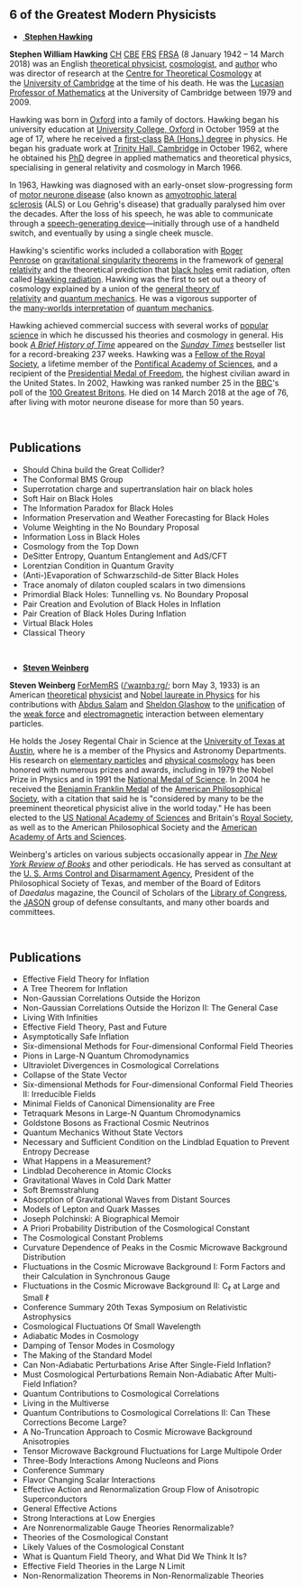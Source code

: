 <h2>6 of the Greatest Modern Physicists</h2>

<ul>
<li><strong><a href="https://en.wikipedia.org/wiki/Stephen_Hawking">&nbsp;Stephen Hawking</a></strong></li>
</ul>
<p><strong>Stephen William Hawking</strong>&nbsp;<span class="noexcerpt nowraplinks"><a class="mw-redirect" title="Companion of Honour" href="https://en.wikipedia.org/wiki/Companion_of_Honour">CH</a>&nbsp;<a class="mw-redirect" title="Commander of the Order of the British Empire" href="https://en.wikipedia.org/wiki/Commander_of_the_Order_of_the_British_Empire">CBE</a>&nbsp;<a title="Fellow of the Royal Society" href="https://en.wikipedia.org/wiki/Fellow_of_the_Royal_Society">FRS</a>&nbsp;<a title="Fellow of the Royal Society of Arts" href="https://en.wikipedia.org/wiki/Fellow_of_the_Royal_Society_of_Arts">FRSA</a></span>&nbsp;(8 January 1942 &ndash; 14 March 2018) was an English&nbsp;<a title="Theoretical physics" href="https://en.wikipedia.org/wiki/Theoretical_physics">theoretical physicist</a>,&nbsp;<a title="Cosmology" href="https://en.wikipedia.org/wiki/Cosmology">cosmologist</a>, and&nbsp;<a title="Author" href="https://en.wikipedia.org/wiki/Author">author</a>&nbsp;who was director of research at the&nbsp;<a title="Centre for Theoretical Cosmology" href="https://en.wikipedia.org/wiki/Centre_for_Theoretical_Cosmology">Centre for Theoretical Cosmology</a>&nbsp;at the&nbsp;<a title="University of Cambridge" href="https://en.wikipedia.org/wiki/University_of_Cambridge">University of Cambridge</a>&nbsp;at the time of his death.&nbsp;He was the&nbsp;<a title="Lucasian Professor of Mathematics" href="https://en.wikipedia.org/wiki/Lucasian_Professor_of_Mathematics">Lucasian Professor of Mathematics</a>&nbsp;at the University of Cambridge between 1979 and 2009.</p>
<p>Hawking was born in&nbsp;<a title="Oxford" href="https://en.wikipedia.org/wiki/Oxford">Oxford</a>&nbsp;into a family of doctors. Hawking began his university education at&nbsp;<a title="University College, Oxford" href="https://en.wikipedia.org/wiki/University_College,_Oxford">University College, Oxford</a>&nbsp;in October 1959 at the age of 17, where he received a&nbsp;<a class="mw-redirect" title="First Class Honours" href="https://en.wikipedia.org/wiki/First_Class_Honours#First-class_honours">first-class</a>&nbsp;<a title="Honours degree" href="https://en.wikipedia.org/wiki/Honours_degree">BA (Hons.) degree</a>&nbsp;in physics. He began his graduate work at&nbsp;<a title="Trinity Hall, Cambridge" href="https://en.wikipedia.org/wiki/Trinity_Hall,_Cambridge">Trinity Hall, Cambridge</a>&nbsp;in October 1962, where he obtained his&nbsp;<a class="mw-redirect" title="PhD" href="https://en.wikipedia.org/wiki/PhD">PhD</a>&nbsp;degree in applied mathematics and theoretical physics, specialising in general relativity and cosmology in March 1966.</p>
<p>In 1963, Hawking was diagnosed with an early-onset slow-progressing form of&nbsp;<a class="mw-redirect" title="Motor neurone disease" href="https://en.wikipedia.org/wiki/Motor_neurone_disease">motor neurone disease</a>&nbsp;(also known as&nbsp;<a title="Amyotrophic lateral sclerosis" href="https://en.wikipedia.org/wiki/Amyotrophic_lateral_sclerosis">amyotrophic lateral sclerosis</a>&nbsp;(ALS) or Lou Gehrig's disease) that gradually paralysed him over the decades.&nbsp;After the loss of his speech, he was able to communicate through a&nbsp;<a title="Speech-generating device" href="https://en.wikipedia.org/wiki/Speech-generating_device">speech-generating device</a>&mdash;initially through use of a handheld switch, and eventually by using a single cheek muscle.</p>
<p>Hawking's scientific works included a collaboration with&nbsp;<a title="Roger Penrose" href="https://en.wikipedia.org/wiki/Roger_Penrose">Roger Penrose</a>&nbsp;on&nbsp;<a title="Penrose&ndash;Hawking singularity theorems" href="https://en.wikipedia.org/wiki/Penrose%E2%80%93Hawking_singularity_theorems">gravitational singularity theorems</a>&nbsp;in the framework of&nbsp;<a title="General relativity" href="https://en.wikipedia.org/wiki/General_relativity">general relativity</a>&nbsp;and the theoretical prediction that&nbsp;<a title="Black hole" href="https://en.wikipedia.org/wiki/Black_hole">black holes</a>&nbsp;emit radiation, often called&nbsp;<a title="Hawking radiation" href="https://en.wikipedia.org/wiki/Hawking_radiation">Hawking radiation</a>. Hawking was the first to set out a theory of cosmology explained by a union of the&nbsp;<a class="mw-redirect" title="General theory of relativity" href="https://en.wikipedia.org/wiki/General_theory_of_relativity">general theory of relativity</a>&nbsp;and&nbsp;<a title="Quantum mechanics" href="https://en.wikipedia.org/wiki/Quantum_mechanics">quantum mechanics</a>. He was a vigorous supporter of the&nbsp;<a title="Many-worlds interpretation" href="https://en.wikipedia.org/wiki/Many-worlds_interpretation">many-worlds interpretation</a>&nbsp;of&nbsp;<a title="Quantum mechanics" href="https://en.wikipedia.org/wiki/Quantum_mechanics">quantum mechanics</a>.<sup id="cite_ref-23" class="reference"></sup></p>
<p>Hawking achieved commercial success with several works of&nbsp;<a title="Popular science" href="https://en.wikipedia.org/wiki/Popular_science">popular science</a>&nbsp;in which he discussed his theories and cosmology in general. His book&nbsp;<em><a title="A Brief History of Time" href="https://en.wikipedia.org/wiki/A_Brief_History_of_Time">A Brief History of Time</a></em>&nbsp;appeared on the&nbsp;<em><a title="The Sunday Times" href="https://en.wikipedia.org/wiki/The_Sunday_Times">Sunday Times</a></em>&nbsp;bestseller list for a record-breaking 237 weeks. Hawking was a&nbsp;<a title="Fellow of the Royal Society" href="https://en.wikipedia.org/wiki/Fellow_of_the_Royal_Society">Fellow of the Royal Society</a>, a lifetime member of the&nbsp;<a title="Pontifical Academy of Sciences" href="https://en.wikipedia.org/wiki/Pontifical_Academy_of_Sciences">Pontifical Academy of Sciences</a>, and a recipient of the&nbsp;<a title="Presidential Medal of Freedom" href="https://en.wikipedia.org/wiki/Presidential_Medal_of_Freedom">Presidential Medal of Freedom</a>, the highest civilian award in the United States. In 2002, Hawking was ranked number 25 in the&nbsp;<a title="BBC" href="https://en.wikipedia.org/wiki/BBC">BBC</a>'s poll of the&nbsp;<a title="100 Greatest Britons" href="https://en.wikipedia.org/wiki/100_Greatest_Britons">100 Greatest Britons</a>. He died on 14 March 2018 at the age of 76, after living with motor neurone disease for more than 50 years.</p>

</br>

<h2> Publications </h2>

<ul>

                             

 <li><a target="_blank" href="https://github.com/manjunath5496/6-of-the-Greatest-Modern-Physicists/blob/master/swhk(1).pdf" style="text-decoration:none;">Should China build the Great Collider?</a></li>

 <li><a target="_blank" href="https://github.com/manjunath5496/6-of-the-Greatest-Modern-Physicists/blob/master/swhk(2).pdf" style="text-decoration:none;">The Conformal BMS Group</a></li>

<li><a target="_blank" href="https://github.com/manjunath5496/6-of-the-Greatest-Modern-Physicists/blob/master/swhk(3).pdf" style="text-decoration:none;">Superrotation charge and supertranslation hair on black holes</a></li>
 <li><a target="_blank" href="https://github.com/manjunath5496/6-of-the-Greatest-Modern-Physicists/blob/master/swhk(4).pdf" style="text-decoration:none;">Soft Hair on Black Holes</a></li>                              
<li><a target="_blank" href="https://github.com/manjunath5496/6-of-the-Greatest-Modern-Physicists/blob/master/swhk(5).pdf" style="text-decoration:none;">The Information Paradox for Black Holes</a></li>
<li><a target="_blank" href="https://github.com/manjunath5496/6-of-the-Greatest-Modern-Physicists/blob/master/swhk(6).pdf" style="text-decoration:none;">Information Preservation and Weather Forecasting for Black Holes</a></li>
 <li><a target="_blank" href="https://github.com/manjunath5496/6-of-the-Greatest-Modern-Physicists/blob/master/swhk(7).pdf" style="text-decoration:none;">Volume Weighting in the No Boundary Proposal</a></li>

 <li><a target="_blank" href="https://github.com/manjunath5496/6-of-the-Greatest-Modern-Physicists/blob/master/swhk(8).pdf" style="text-decoration:none;"> Information Loss in Black Holes</a></li>
   <li><a target="_blank" href="https://github.com/manjunath5496/6-of-the-Greatest-Modern-Physicists/blob/master/swhk(9).pdf" style="text-decoration:none;">Cosmology from the Top Down</a></li>
  
   
 <li><a target="_blank" href="https://github.com/manjunath5496/6-of-the-Greatest-Modern-Physicists/blob/master/swhk(10).pdf" style="text-decoration:none;">DeSitter Entropy,
Quantum Entanglement and AdS/CFT</a></li>                              
<li><a target="_blank" href="https://github.com/manjunath5496/6-of-the-Greatest-Modern-Physicists/blob/master/swhk(11).pdf" style="text-decoration:none;">Lorentzian Condition in Quantum Gravity</a></li>

 <li><a target="_blank" href="https://github.com/manjunath5496/6-of-the-Greatest-Modern-Physicists/blob/master/swhk(12).pdf" style="text-decoration:none;"> (Anti-)Evaporation of
Schwarzschild-de Sitter Black Holes</a></li>
   <li><a target="_blank" href="https://github.com/manjunath5496/6-of-the-Greatest-Modern-Physicists/blob/master/swhk(13).pdf" style="text-decoration:none;">Trace anomaly of dilaton coupled scalars in two dimensions</a></li>
  
   
 <li><a target="_blank" href="https://github.com/manjunath5496/6-of-the-Greatest-Modern-Physicists/blob/master/swhk(14).pdf" style="text-decoration:none;">Primordial Black Holes: Tunnelling vs. No Boundary Proposal</a></li>                              
<li><a target="_blank" href="https://github.com/manjunath5496/6-of-the-Greatest-Modern-Physicists/blob/master/swhk(15).pdf" style="text-decoration:none;">Pair Creation and Evolution of Black Holes in Inflation</a></li>

   <li><a target="_blank" href="https://github.com/manjunath5496/6-of-the-Greatest-Modern-Physicists/blob/master/swhk(16).pdf" style="text-decoration:none;">Pair Creation of Black Holes During Inflation</a></li>
  
   
 <li><a target="_blank" href="https://github.com/manjunath5496/6-of-the-Greatest-Modern-Physicists/blob/master/swhk(17).pdf" style="text-decoration:none;">Virtual Black Holes</a></li>                              
<li><a target="_blank" href="https://github.com/manjunath5496/6-of-the-Greatest-Modern-Physicists/blob/master/swhk(18).pdf" style="text-decoration:none;">Classical Theory</a></li>





</ul>

</br>
<ul>
<li><strong><a href="https://en.wikipedia.org/wiki/Steven_Weinberg">Steven Weinberg</a></strong></li>
</ul>
<p><strong>Steven Weinberg</strong>&nbsp;<span class="noexcerpt nowraplinks"><a class="mw-redirect" title="Foreign Member of the Royal Society" href="https://en.wikipedia.org/wiki/Foreign_Member_of_the_Royal_Society">ForMemRS</a></span>&nbsp;(<span class="rt-commentedText nowrap"><span class="IPA nopopups noexcerpt"><a title="Help:IPA/English" href="https://en.wikipedia.org/wiki/Help:IPA/English">/<span title="/ˈ/: primary stress follows">ˈ</span><span title="'w' in 'wind'">w</span><span title="/aɪ/: 'i' in 'tide'">aɪ</span><span title="'n' in 'nigh'">n</span><span title="'b' in 'buy'">b</span><span title="/ɜːr/: 'ur' in 'fur'">ɜːr</span><span title="/ɡ/: 'g' in 'guy'">ɡ</span>/</a></span></span>; born May 3, 1933) is an American&nbsp;<a title="Theoretical physics" href="https://en.wikipedia.org/wiki/Theoretical_physics">theoretical</a>&nbsp;<a title="Physicist" href="https://en.wikipedia.org/wiki/Physicist">physicist</a>&nbsp;and&nbsp;<a title="Nobel Prize in Physics" href="https://en.wikipedia.org/wiki/Nobel_Prize_in_Physics">Nobel laureate in Physics</a>&nbsp;for his contributions with&nbsp;<a title="Abdus Salam" href="https://en.wikipedia.org/wiki/Abdus_Salam">Abdus Salam</a>&nbsp;and&nbsp;<a title="Sheldon Lee Glashow" href="https://en.wikipedia.org/wiki/Sheldon_Lee_Glashow">Sheldon Glashow</a>&nbsp;to the&nbsp;<a title="Electroweak interaction" href="https://en.wikipedia.org/wiki/Electroweak_interaction">unification</a>&nbsp;of the&nbsp;<a class="mw-redirect" title="Weak force" href="https://en.wikipedia.org/wiki/Weak_force">weak force</a>&nbsp;and&nbsp;<a title="Electromagnetism" href="https://en.wikipedia.org/wiki/Electromagnetism">electromagnetic</a>&nbsp;interaction between elementary particles.</p>
<p>He holds the Josey Regental Chair in Science at the&nbsp;<a title="University of Texas at Austin" href="https://en.wikipedia.org/wiki/University_of_Texas_at_Austin">University of Texas at Austin</a>, where he is a member of the Physics and Astronomy Departments. His research on&nbsp;<a title="Elementary particle" href="https://en.wikipedia.org/wiki/Elementary_particle">elementary particles</a>&nbsp;and&nbsp;<a title="Physical cosmology" href="https://en.wikipedia.org/wiki/Physical_cosmology">physical cosmology</a>&nbsp;has been honored with numerous prizes and awards, including in 1979 the Nobel Prize in Physics and in 1991 the&nbsp;<a title="National Medal of Science" href="https://en.wikipedia.org/wiki/National_Medal_of_Science">National Medal of Science</a>. In 2004 he received the&nbsp;<a title="Benjamin Franklin Medal (American Philosophical Society)" href="https://en.wikipedia.org/wiki/Benjamin_Franklin_Medal_(American_Philosophical_Society)">Benjamin Franklin Medal</a>&nbsp;of the&nbsp;<a title="American Philosophical Society" href="https://en.wikipedia.org/wiki/American_Philosophical_Society">American Philosophical Society</a>, with a citation that said he is "considered by many to be the preeminent theoretical physicist alive in the world today." He has been elected to the&nbsp;<a class="mw-redirect" title="US National Academy of Sciences" href="https://en.wikipedia.org/wiki/US_National_Academy_of_Sciences">US National Academy of Sciences</a>&nbsp;and Britain's&nbsp;<a title="Royal Society" href="https://en.wikipedia.org/wiki/Royal_Society">Royal Society</a>, as well as to the American Philosophical Society and the&nbsp;<a title="American Academy of Arts and Sciences" href="https://en.wikipedia.org/wiki/American_Academy_of_Arts_and_Sciences">American Academy of Arts and Sciences</a>.</p>
<p>Weinberg's articles on various subjects occasionally appear in&nbsp;<em><a title="The New York Review of Books" href="https://en.wikipedia.org/wiki/The_New_York_Review_of_Books">The New York Review of Books</a></em>&nbsp;and other periodicals. He has served as consultant at the&nbsp;<a class="mw-redirect" title="U. S. Arms Control and Disarmament Agency" href="https://en.wikipedia.org/wiki/U._S._Arms_Control_and_Disarmament_Agency">U. S. Arms Control and Disarmament Agency</a>, President of the Philosophical Society of Texas, and member of the Board of Editors of&nbsp;<em>Daedalus</em>&nbsp;magazine, the Council of Scholars of the&nbsp;<a title="Library of Congress" href="https://en.wikipedia.org/wiki/Library_of_Congress">Library of Congress</a>, the&nbsp;<a title="JASON (advisory group)" href="https://en.wikipedia.org/wiki/JASON_(advisory_group)">JASON</a>&nbsp;group of defense consultants, and many other boards and committees.</p>
</br>

<h2> Publications </h2>

<ul>
                          

 <li><a target="_blank" href="https://github.com/manjunath5496/6-of-the-Greatest-Modern-Physicists/blob/master/stvn(1).pdf" style="text-decoration:none;">Effective Field Theory for Inflation</a></li>

 <li><a target="_blank" href="https://github.com/manjunath5496/6-of-the-Greatest-Modern-Physicists/blob/master/stvn(2).pdf" style="text-decoration:none;">A Tree Theorem for Inflation</a></li>

<li><a target="_blank" href="https://github.com/manjunath5496/6-of-the-Greatest-Modern-Physicists/blob/master/stvn(3).pdf" style="text-decoration:none;">Non-Gaussian Correlations Outside the Horizon</a></li>
 <li><a target="_blank" href="https://github.com/manjunath5496/6-of-the-Greatest-Modern-Physicists/blob/master/stvn(4).pdf" style="text-decoration:none;">Non-Gaussian Correlations Outside the Horizon II: The General Case</a></li>                              
<li><a target="_blank" href="https://github.com/manjunath5496/6-of-the-Greatest-Modern-Physicists/blob/master/stvn(5).pdf" style="text-decoration:none;">Living With Infinities</a></li>
<li><a target="_blank" href="https://github.com/manjunath5496/6-of-the-Greatest-Modern-Physicists/blob/master/stvn(6).pdf" style="text-decoration:none;">Effective Field Theory, Past and Future</a></li>
 <li><a target="_blank" href="https://github.com/manjunath5496/6-of-the-Greatest-Modern-Physicists/blob/master/stvn(7).pdf" style="text-decoration:none;">Asymptotically Safe Inflation</a></li>

 <li><a target="_blank" href="https://github.com/manjunath5496/6-of-the-Greatest-Modern-Physicists/blob/master/stvn(8).pdf" style="text-decoration:none;"> Six-dimensional Methods for Four-dimensional Conformal Field Theories</a></li>
   <li><a target="_blank" href="https://github.com/manjunath5496/6-of-the-Greatest-Modern-Physicists/blob/master/stvn(9).pdf" style="text-decoration:none;">Pions in Large-N Quantum Chromodynamics</a></li>
  
   
 <li><a target="_blank" href="https://github.com/manjunath5496/6-of-the-Greatest-Modern-Physicists/blob/master/stvn(10).pdf" style="text-decoration:none;">Ultraviolet Divergences in Cosmological Correlations</a></li>                              
<li><a target="_blank" href="https://github.com/manjunath5496/6-of-the-Greatest-Modern-Physicists/blob/master/stvn(11).pdf" style="text-decoration:none;">Collapse of the State Vector</a></li>
<li><a target="_blank" href="https://github.com/manjunath5496/6-of-the-Greatest-Modern-Physicists/blob/master/stvn(12).pdf" style="text-decoration:none;">Six-dimensional Methods for Four-dimensional Conformal Field Theories II: Irreducible Fields</a></li>
<li><a target="_blank" href="https://github.com/manjunath5496/6-of-the-Greatest-Modern-Physicists/blob/master/stvn(13).pdf" style="text-decoration:none;">Minimal Fields of Canonical Dimensionality are Free</a></li>

<li><a target="_blank" href="https://github.com/manjunath5496/6-of-the-Greatest-Modern-Physicists/blob/master/stvn(14).pdf" style="text-decoration:none;">Tetraquark Mesons in Large-N Quantum Chromodynamics</a></li>
                              
<li><a target="_blank" href="https://github.com/manjunath5496/6-of-the-Greatest-Modern-Physicists/blob/master/stvn(15).pdf" style="text-decoration:none;">Goldstone Bosons as Fractional Cosmic Neutrinos</a></li>

<li><a target="_blank" href="https://github.com/manjunath5496/6-of-the-Greatest-Modern-Physicists/blob/master/stvn(16).pdf" style="text-decoration:none;">Quantum Mechanics Without State Vectors</a></li>

  <li><a target="_blank" href="https://github.com/manjunath5496/6-of-the-Greatest-Modern-Physicists/blob/master/stvn(17).pdf" style="text-decoration:none;">Necessary and Sufficient Condition on the Lindblad Equation to Prevent Entropy Decrease</a></li>   
  
<li><a target="_blank" href="https://github.com/manjunath5496/6-of-the-Greatest-Modern-Physicists/blob/master/stvn(18).pdf" style="text-decoration:none;">What Happens in a Measurement?</a></li> 

  
<li><a target="_blank" href="https://github.com/manjunath5496/6-of-the-Greatest-Modern-Physicists/blob/master/stvn(19).pdf" style="text-decoration:none;">Lindblad Decoherence in Atomic Clocks</a></li> 

<li><a target="_blank" href="https://github.com/manjunath5496/6-of-the-Greatest-Modern-Physicists/blob/master/stvn(20).pdf" style="text-decoration:none;">Gravitational Waves in Cold Dark Matter</a></li>

<li><a target="_blank" href="https://github.com/manjunath5496/6-of-the-Greatest-Modern-Physicists/blob/master/stvn(21).pdf" style="text-decoration:none;">Soft Bremsstrahlung</a></li>
<li><a target="_blank" href="https://github.com/manjunath5496/6-of-the-Greatest-Modern-Physicists/blob/master/stvn(22).pdf" style="text-decoration:none;">Absorption of Gravitational Waves from Distant Sources</a></li> 
 <li><a target="_blank" href="https://github.com/manjunath5496/6-of-the-Greatest-Modern-Physicists/blob/master/stvn(23).pdf" style="text-decoration:none;">Models of Lepton and Quark Masses</a></li> 
 

   <li><a target="_blank" href="https://github.com/manjunath5496/6-of-the-Greatest-Modern-Physicists/blob/master/stvn(24).pdf" style="text-decoration:none;">Joseph Polchinski: A Biographical Memoir</a></li>
 
   <li><a target="_blank" href="https://github.com/manjunath5496/6-of-the-Greatest-Modern-Physicists/blob/master/stvn(25).pdf" style="text-decoration:none;">A Priori Probability Distribution of the Cosmological Constant</a></li>                              
 <li><a target="_blank" href="https://github.com/manjunath5496/6-of-the-Greatest-Modern-Physicists/blob/master/stvn(26).pdf" style="text-decoration:none;">The Cosmological Constant Problems</a></li>
 <li><a target="_blank" href="https://github.com/manjunath5496/6-of-the-Greatest-Modern-Physicists/blob/master/stvn(27).pdf" style="text-decoration:none;">Curvature Dependence of Peaks in the Cosmic Microwave Background Distribution</a></li>
   
 
   <li><a target="_blank" href="https://github.com/manjunath5496/6-of-the-Greatest-Modern-Physicists/blob/master/stvn(28).pdf" style="text-decoration:none;">Fluctuations in the Cosmic Microwave Background I: Form Factors and their Calculation in Synchronous Gauge</a></li>
 
   <li><a target="_blank" href="https://github.com/manjunath5496/6-of-the-Greatest-Modern-Physicists/blob/master/stvn(29).pdf" style="text-decoration:none;">Fluctuations in the Cosmic Microwave Background II: C<sub>ℓ</sub> at Large and Small ℓ</a></li>                              

  <li><a target="_blank" href="https://github.com/manjunath5496/6-of-the-Greatest-Modern-Physicists/blob/master/stvn(30).pdf" style="text-decoration:none;">Conference Summary
20th Texas Symposium on Relativistic Astrophysics</a></li>
 
   <li><a target="_blank" href="https://github.com/manjunath5496/6-of-the-Greatest-Modern-Physicists/blob/master/stvn(31).pdf" style="text-decoration:none;">Cosmological Fluctuations Of Small Wavelength</a></li> 
    <li><a target="_blank" href="https://github.com/manjunath5496/6-of-the-Greatest-Modern-Physicists/blob/master/stvn(32).pdf" style="text-decoration:none;">Adiabatic Modes in Cosmology</a></li> 

   <li><a target="_blank" href="https://github.com/manjunath5496/6-of-the-Greatest-Modern-Physicists/blob/master/stvn(33).pdf" style="text-decoration:none;">Damping of Tensor Modes in Cosmology</a></li>                              

  <li><a target="_blank" href="https://github.com/manjunath5496/6-of-the-Greatest-Modern-Physicists/blob/master/stvn(34).pdf" style="text-decoration:none;">The Making of the Standard Model</a></li> 
 
  <li><a target="_blank" href="https://github.com/manjunath5496/6-of-the-Greatest-Modern-Physicists/blob/master/stvn(35).pdf" style="text-decoration:none;">Can Non-Adiabatic Perturbations Arise After Single-Field Inflation?</a></li> 

  <li><a target="_blank" href="https://github.com/manjunath5496/6-of-the-Greatest-Modern-Physicists/blob/master/stvn(36).pdf" style="text-decoration:none;">Must Cosmological Perturbations Remain Non-Adiabatic After Multi-Field Inflation?</a></li> 
 
<li><a target="_blank" href="https://github.com/manjunath5496/6-of-the-Greatest-Modern-Physicists/blob/master/stvn(37).pdf" style="text-decoration:none;">Quantum Contributions to Cosmological Correlations</a></li>
 <li><a target="_blank" href="https://github.com/manjunath5496/6-of-the-Greatest-Modern-Physicists/blob/master/stvn(38).pdf" style="text-decoration:none;">Living in the Multiverse</a></li>
<li><a target="_blank" href="https://github.com/manjunath5496/6-of-the-Greatest-Modern-Physicists/blob/master/stvn(39).pdf" style="text-decoration:none;">Quantum Contributions to Cosmological Correlations II: Can These Corrections Become Large?</a></li>
 <li><a target="_blank" href="https://github.com/manjunath5496/6-of-the-Greatest-Modern-Physicists/blob/master/stvn(40).pdf" style="text-decoration:none;">A No-Truncation Approach to Cosmic Microwave Background Anisotropies</a></li>                              
<li><a target="_blank" href="https://github.com/manjunath5496/6-of-the-Greatest-Modern-Physicists/blob/master/stvn(41).pdf" style="text-decoration:none;">Tensor Microwave Background Fluctuations for Large Multipole Order</a></li>
<li><a target="_blank" href="https://github.com/manjunath5496/6-of-the-Greatest-Modern-Physicists/blob/master/stvn(42).pdf" style="text-decoration:none;">Three-Body Interactions Among Nucleons and Pions</a></li>
 
  <li><a target="_blank" href="https://github.com/manjunath5496/6-of-the-Greatest-Modern-Physicists/blob/master/stvn(43).pdf" style="text-decoration:none;">Conference Summary</a></li>
 <li><a target="_blank" href="https://github.com/manjunath5496/6-of-the-Greatest-Modern-Physicists/blob/master/stvn(44).pdf" style="text-decoration:none;">Flavor Changing Scalar Interactions</a></li>
   <li><a target="_blank" href="https://github.com/manjunath5496/6-of-the-Greatest-Modern-Physicists/blob/master/stvn(45).pdf" style="text-decoration:none;">Effective Action and Renormalization Group Flow of Anisotropic Superconductors</a></li>  
   
<li><a target="_blank" href="https://github.com/manjunath5496/6-of-the-Greatest-Modern-Physicists/blob/master/stvn(46).pdf" style="text-decoration:none;">General Effective Actions</a></li> 
                             
<li><a target="_blank" href="https://github.com/manjunath5496/6-of-the-Greatest-Modern-Physicists/blob/master/stvn(47).pdf" style="text-decoration:none;">Strong Interactions at Low Energies</a></li>
<li><a target="_blank" href="https://github.com/manjunath5496/6-of-the-Greatest-Modern-Physicists/blob/master/stvn(48).pdf" style="text-decoration:none;">Are Nonrenormalizable Gauge Theories Renormalizable?</a></li>

<li><a target="_blank" href="https://github.com/manjunath5496/6-of-the-Greatest-Modern-Physicists/blob/master/stvn(49).pdf" style="text-decoration:none;">Theories of the Cosmological Constant</a></li>
                              
<li><a target="_blank" href="https://github.com/manjunath5496/6-of-the-Greatest-Modern-Physicists/blob/master/stvn(50).pdf" style="text-decoration:none;">Likely Values of the Cosmological Constant</a></li>
<li><a target="_blank" href="https://github.com/manjunath5496/6-of-the-Greatest-Modern-Physicists/blob/master/stvn(51).pdf" style="text-decoration:none;">What is Quantum Field Theory, and What Did We Think It Is?</a></li>

<li><a target="_blank" href="https://github.com/manjunath5496/6-of-the-Greatest-Modern-Physicists/blob/master/stvn(52).pdf" style="text-decoration:none;">Effective Field Theories in the Large N Limit</a></li>
<li><a target="_blank" href="https://github.com/manjunath5496/6-of-the-Greatest-Modern-Physicists/blob/master/stvn(53).pdf" style="text-decoration:none;">Non-Renormalization Theorems in Non-Renormalizable Theories</a></li>


</ul>







